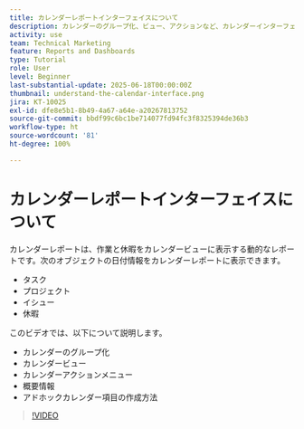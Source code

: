 ```yaml
---
title: カレンダーレポートインターフェイスについて
description: カレンダーのグループ化、ビュー、アクションなど、カレンダーインターフェイスについて説明します。
activity: use
team: Technical Marketing
feature: Reports and Dashboards
type: Tutorial
role: User
level: Beginner
last-substantial-update: 2025-06-18T00:00:00Z
thumbnail: understand-the-calendar-interface.png
jira: KT-10025
exl-id: dfe8e5b1-8b49-4a67-a64e-a20267813752
source-git-commit: bbdf99c6bc1be714077fd94fc3f8325394de36b3
workflow-type: ht
source-wordcount: '81'
ht-degree: 100%

---
```


# カレンダーレポートインターフェイスについて

カレンダーレポートは、作業と休暇をカレンダービューに表示する動的なレポートです。次のオブジェクトの日付情報をカレンダーレポートに表示できます。

* タスク
* プロジェクト
* イシュー
* 休暇

このビデオでは、以下について説明します。

* カレンダーのグループ化
* カレンダービュー
* カレンダーアクションメニュー
* 概要情報
* アドホックカレンダー項目の作成方法

>[!VIDEO](https://video.tv.adobe.com/v/3438759/?quality=12&learn=on&enablevpops=1&captions=jpn)
